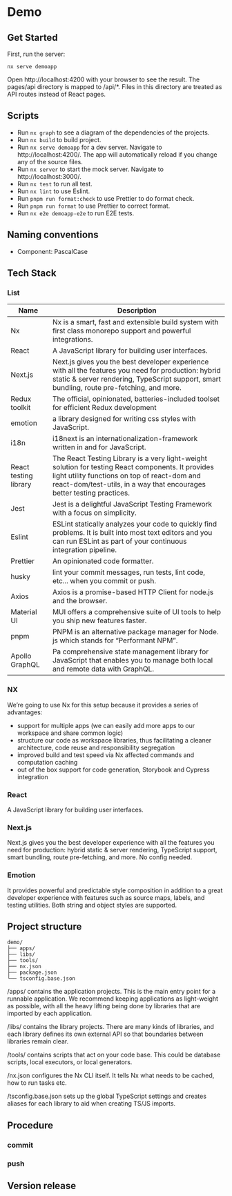 # Demo

## Get Started

First, run the server:

```
nx serve demoapp
```

Open http://localhost:4200 with your browser to see the result.
The pages/api directory is mapped to /api/\*. Files in this directory are treated as API routes instead of React pages.

## Scripts

- Run `nx graph` to see a diagram of the dependencies of the projects.
- Run `nx build` to build project.
- Run `nx serve demoapp` for a dev server. Navigate to http://localhost:4200/. The app will automatically reload if you change any of the source files.
- Run `nx server` to start the mock server. Navigate to http://localhost:3000/.
- Run `nx test` to run all test.
- Run `nx lint` to use Eslint.
- Run `pnpm run format:check` to use Prettier to do format check.
- Run `pnpm run format` to use Prettier to correct format.
- Run `nx e2e demoapp-e2e` to run E2E tests.

## Naming conventions

- Component: PascalCase

## Tech Stack

### List

| Name                  | Description                                                                                                                                                                                                                  |
| --------------------- | ---------------------------------------------------------------------------------------------------------------------------------------------------------------------------------------------------------------------------- |
| Nx                    | Nx is a smart, fast and extensible build system with first class monorepo support and powerful integrations.                                                                                                                 |
| React                 | A JavaScript library for building user interfaces.                                                                                                                                                                           |
| Next.js               | Next.js gives you the best developer experience with all the features you need for production: hybrid static & server rendering, TypeScript support, smart bundling, route pre-fetching, and more.                           |
| Redux toolkit         | The official, opinionated, batteries-included toolset for efficient Redux development                                                                                                                                        |
| emotion               | a library designed for writing css styles with JavaScript.                                                                                                                                                                   |
| i18n                  | i18next is an internationalization-framework written in and for JavaScript.                                                                                                                                                  |
| React testing library | The React Testing Library is a very light-weight solution for testing React components. It provides light utility functions on top of react-dom and react-dom/test-utils, in a way that encourages better testing practices. |
| Jest                  | Jest is a delightful JavaScript Testing Framework with a focus on simplicity.                                                                                                                                                |
| Eslint                | ESLint statically analyzes your code to quickly find problems. It is built into most text editors and you can run ESLint as part of your continuous integration pipeline.                                                    |
| Prettier              | An opinionated code formatter.                                                                                                                                                                                               |
| husky                 | lint your commit messages, run tests, lint code, etc... when you commit or push.                                                                                                                                             |
| Axios                 | Axios is a promise-based HTTP Client for node.js and the browser.                                                                                                                                                            |
| Material UI           | MUI offers a comprehensive suite of UI tools to help you ship new features faster.                                                                                                                                           |
| pnpm                  | PNPM is an alternative package manager for Node. js which stands for “Performant NPM”.                                                                                                                                       |
| Apollo GraphQL        | Pa comprehensive state management library for JavaScript that enables you to manage both local and remote data with GraphQL.                                                                                                 |

### NX

We’re going to use Nx for this setup because it provides a series of advantages:

- support for multiple apps (we can easily add more apps to our workspace and share common logic)
- structure our code as workspace libraries, thus facilitating a cleaner architecture, code reuse and responsibility segregation
- improved build and test speed via Nx affected commands and computation caching
- out of the box support for code generation, Storybook and Cypress integration

### React

A JavaScript library for building user interfaces.

### Next.js

Next.js gives you the best developer experience with all the features you need for production: hybrid static & server rendering, TypeScript support, smart bundling, route pre-fetching, and more. No config needed.

### Emotion

It provides powerful and predictable style composition in addition to a great developer experience with features such as source maps, labels, and testing utilities. Both string and object styles are supported.

## Project structure

```
demo/
├── apps/
├── libs/
├── tools/
├── nx.json
├── package.json
└── tsconfig.base.json
```

/apps/ contains the application projects. This is the main entry point for a runnable application. We recommend keeping applications as light-weight as possible, with all the heavy lifting being done by libraries that are imported by each application.

/libs/ contains the library projects. There are many kinds of libraries, and each library defines its own external API so that boundaries between libraries remain clear.

/tools/ contains scripts that act on your code base. This could be database scripts, local executors, or local generators.

/nx.json configures the Nx CLI itself. It tells Nx what needs to be cached, how to run tasks etc.

/tsconfig.base.json sets up the global TypeScript settings and creates aliases for each library to aid when creating TS/JS imports.

## Procedure

### commit

### push

## Version release
